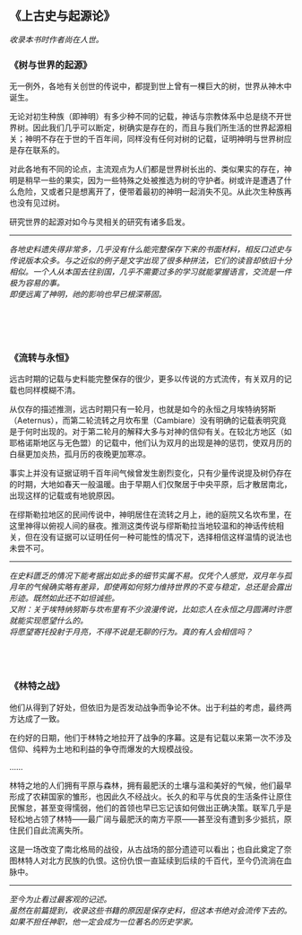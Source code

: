 ## 《上古史与起源论》

  *收录本书时作者尚在人世。*
<br>
### 《树与世界的起源》
无一例外，各地有关创世的传说中，都提到世上曾有一棵巨大的树，世界从神木中诞生。

无论对初生种族（即神明）有多少种不同的记载，神话与宗教体系中总是绕不开世界树。因此我们几乎可以断定，树确实是存在的，而且与我们所生活的世界起源相关；神明不存在于世的千百年间，同样没有任何对树的记载，证明神明与世界树应是存在联系的。

对此各地有不同的论点，主流观点为人们都是世界树长出的、类似果实的存在，神明是稍早一些的果实，因为一些特殊之处被推选为树的守护者。树或许是遭遇了什么危险，又或者只是想离开了，便带着最初的神明一起消失不见。从此次生种族再也没有见过树。

研究世界的起源对如今与灵相关的研究有诸多启发。

---
*各地史料遗失得非常多，几乎没有什么能完整保存下来的书面材料，相反口述史与传说版本众多。与之近似的例子是文字出现了很多种拼法，它们的读音却依旧十分相似。一个人从本国去往别国，几乎不需要过多的学习就能掌握语言，交流是一件极为容易的事。*   
*即便远离了神明，祂的影响也早已根深蒂固。*   
<br>
<br>
<br>
<br>

### 《流转与永恒》
远古时期的记载与史料能完整保存的很少，更多以传说的方式流传，有关双月的记载也同样模糊不清。

从仅存的描述推测，远古时期只有一轮月，也就是如今的永恒之月埃特纳努斯（Aeternus），而第二轮流转之月坎布里（Cambiare）没有明确的记载表明究竟是于何时出现的。对于第二轮月的解释大多与对神的信仰有关。在较北方地区（如耶格诺斯地区与无色盟）的记载中，他们认为双月的出现是神的惩罚，使双月历的白昼更加炎热，孤月历的夜晚更加寒凉。

事实上并没有证据证明千百年间气候曾发生剧烈变化，只有少量传说提及树仍存在的时期，大地如春天一般温暖。由于早期人们仅聚居于中央平原，后才散居南北，出现这样的记载或有地貌原因。

在缪斯勒拉地区的民间传说中，神明居住在流转之月上，祂的庭院又名坎布里，在这里神得以俯视人间的昼夜。推测这类传说与缪斯勒拉当地较温和的神话传统相关，但在没有证据可以证明任何一种可能性的情况下，选择相信这样温情的说法也未尝不可。

---
*在史料匮乏的情况下能考据出如此多的细节实属不易。仅凭个人感觉，双月年与孤月年的气候确实略有差异，即使再如何努力维持世界的不变与稳定，总还是会露出形迹。既然如此还不如坦诚些。*   
*又附：关于埃特纳努斯与坎布里有不少浪漫传说，比如恋人在永恒之月圆满时许愿就能实现愿望什么的。*   
*将愿望寄托投射于月亮，不得不说是无聊的行为。真的有人会相信吗？*
<br>
<br>
<br>
<br>

### 《林特之战》
他们从得到了好处，但依旧为是否发动战争而争论不休。出于利益的考虑，最终两方达成了一致。

在约好的日期，他们于林特之地拉开了战争的序幕。这是有记载以来第一次不涉及信仰、纯粹为土地和利益的争夺而爆发的大规模战役。

……

林特之地的人们拥有平原与森林，拥有最肥沃的土壤与温和美好的气候，他们最早形成了农耕国家的雏形，也因此久不经战火。长久的和平与优良的生活条件让原住民懈怠，甚至变得懦弱，他们的首领也早已忘记该如何做出正确决策。联军几乎是轻松地占领了林特——最广阔与最肥沃的南方平原——甚至没有遭到多少抵抗，原住民们自此流离失所。

这是一场改变了南北格局的战役，从古战场的部分遗迹可以看出；也自此奠定了奈图林特人对北方民族的仇恨。这份仇恨一直延续到后续的千百代，至今仍流淌在血脉中。

---
*至今为止看过最客观的记述。*   
*虽然在前篇提到，收录这些书籍的原因是保存史料，但这本书绝对会流传下去的。*   
*如果不担任神职，他一定会成为一位著名的历史学家。*   
